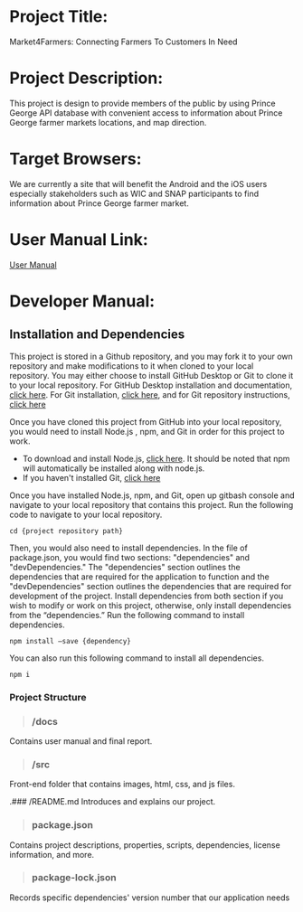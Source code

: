 # Project Title:
Market4Farmers: Connecting Farmers To Customers In Need

# Project Description: 
This project is design to provide members of the public by using Prince George API database  with convenient access to information about Prince George farmer markets 
locations, and map direction.

# Target Browsers:
We are currently a site that will benefit the Android and the iOS users especially stakeholders such as WIC and SNAP participants to find information about Prince George
farmer market.

# User Manual Link:
[User Manual](https://github.com/ericTle1/inst377_jedim/blob/main/docs/user.md)

# Developer Manual:
## Installation and Dependencies
This project is stored in a Github repository, and you may fork it to your own repository and make modifications to it when cloned to your local repository. You may either choose to install GitHub Desktop or Git to clone it to your local repository. For GitHub Desktop installation and documentation, [click here](https://desktop.github.com/). For Git installation, [click here](https://git-scm.com/downloads), and for Git repository instructions, [click here](https://git-scm.com/book/en/v2/Git-Basics-Getting-a-Git-Repository)

Once you have cloned this project from GitHub into your local repository, you would need to install Node.js , npm, and Git in order for this project to work.
* To download and install Node.js, [click here](https://nodejs.org/en/download/). It should be noted that npm will automatically be installed along with node.js.
* If you haven't installed Git, [click here](https://git-scm.com/downloads)

Once you have installed Node.js, npm, and Git, open up gitbash console and navigate to your local repository that contains this project. Run the following code to navigate to your local repository. 
```
cd {project repository path}
```

Then, you would also need to install dependencies. In the file of package.json, you would find two sections: "dependencies" and "devDependencies." The "dependencies" section outlines the dependencies that are required for the application to function and the "devDependencies" section outlines the dependencies that are required for development of the project. Install dependencies from both section if you wish to modify or work on this project, otherwise, only install dependencies from the “dependencies.” Run the following command to install dependencies.
```
npm install –save {dependency}
```

You can also run this following command to install all dependencies.
```
npm i
````

### Project Structure
>### /docs 
Contains user manual and final report.

>### /src 
Front-end folder that contains images, html, css, and js files.

.### /README.md
Introduces and explains our project.

>### package.json	
Contains project descriptions, properties, scripts, dependencies, license information, and more.

>### package-lock.json	
Records specific dependencies' version number that our application needs

